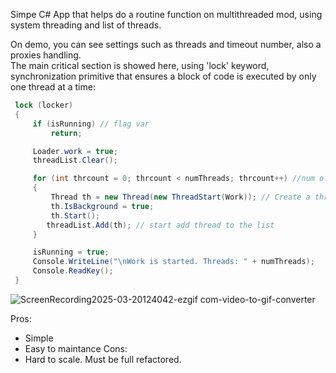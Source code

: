 Simpe C# App that helps do a routine function on multithreaded mod, using system threading and list of threads.   
 
On demo, you can see settings such as threads and timeout number, also a proxies handling.  
The main critical section is showed here, using 'lock' keyword, synchronization primitive that ensures a block of code is executed by only one thread at a time:
```csharp
 lock (locker)
 {
     if (isRunning) // flag var
         return;

     Loader.work = true;
     threadList.Clear(); 

     for (int thrcount = 0; thrcount < numThreads; thrcount++) //num of threads
     {
         Thread th = new Thread(new ThreadStart(Work)); // Create a thread. Every thread do the Work() function
         th.IsBackground = true;
         th.Start();
        threadList.Add(th); // start add thread to the list
     }

     isRunning = true;
     Console.WriteLine("\nWork is started. Threads: " + numThreads);
     Console.ReadKey();
 }
````

![ScreenRecording2025-03-20124042-ezgif com-video-to-gif-converter](https://github.com/user-attachments/assets/9948ec49-0134-40f7-99dc-4f7437ef1cd5)

Pros: 
- Simple
- Easy to maintance
Cons:
- Hard to scale. Must be full refactored.
